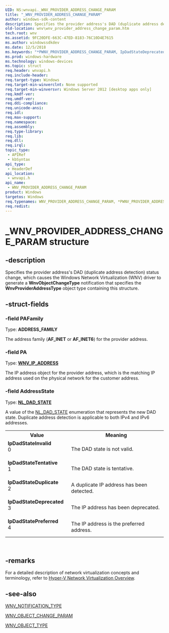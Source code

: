 ```yaml
---
UID: NS:wnvapi._WNV_PROVIDER_ADDRESS_CHANGE_PARAM
title: "_WNV_PROVIDER_ADDRESS_CHANGE_PARAM"
author: windows-sdk-content
description: Specifies the provider address's DAD (duplicate address detection) status change, which causes the Windows Network Virtualization (WNV) driver to generate a WnvObjectChangeType notification that specifies the WnvProviderAddressType object type containing this structure.
old-location: wnv\wnv_provider_address_change_param.htm
tech.root: wnv
ms.assetid: 9FC20DFE-663C-47ED-8183-76C10D4E7615
ms.author: windowssdkdev
ms.date: 12/5/2018
ms.keywords: "*PWNV_PROVIDER_ADDRESS_CHANGE_PARAM, IpDadStateDeprecated, IpDadStateDuplicate, IpDadStateInvalid, IpDadStatePreferred, IpDadStateTentative, PWNV_PROVIDER_ADDRESS_CHANGE_PARAM, PWNV_PROVIDER_ADDRESS_CHANGE_PARAM structure pointer [Windows Network Virtualization], WNV_PROVIDER_ADDRESS_CHANGE_PARAM, WNV_PROVIDER_ADDRESS_CHANGE_PARAM structure [Windows Network Virtualization], _WNV_PROVIDER_ADDRESS_CHANGE_PARAM, wnv.wnv_provider_address_change_param, wnvapi/PWNV_PROVIDER_ADDRESS_CHANGE_PARAM, wnvapi/WNV_PROVIDER_ADDRESS_CHANGE_PARAM"
ms.prod: windows-hardware
ms.technology: windows-devices
ms.topic: struct
req.header: wnvapi.h
req.include-header: 
req.target-type: Windows
req.target-min-winverclnt: None supported
req.target-min-winversvr: Windows Server 2012 [desktop apps only]
req.kmdf-ver: 
req.umdf-ver: 
req.ddi-compliance: 
req.unicode-ansi: 
req.idl: 
req.max-support: 
req.namespace: 
req.assembly: 
req.type-library: 
req.lib: 
req.dll: 
req.irql: 
topic_type:
 - APIRef
 - kbSyntax
api_type:
 - HeaderDef
api_location:
 - wnvapi.h
api_name:
 - WNV_PROVIDER_ADDRESS_CHANGE_PARAM
product: Windows
targetos: Windows
req.typenames: WNV_PROVIDER_ADDRESS_CHANGE_PARAM, *PWNV_PROVIDER_ADDRESS_CHANGE_PARAM
req.redist: 
---
```


# _WNV_PROVIDER_ADDRESS_CHANGE_PARAM structure


## -description


Specifies the provider address's DAD (duplicate address detection) status change, which causes the Windows Network Virtualization (WNV) driver to generate a <b>WnvObjectChangeType</b> notification that specifies the <b>WnvProviderAddressType</b> object type containing this structure.


## -struct-fields




### -field PAFamily

Type: <b>ADDRESS_FAMILY</b>

The address family (<b>AF_INET</b> or <b>AF_INET6</b>) for the provider address.


### -field PA

Type: <b><a href="https://msdn.microsoft.com/1FD137B6-74F4-4E75-A77E-65F093938662">WNV_IP_ADDRESS</a></b>

The IP address object for the provider address, which is the matching IP address used on the physical network for the customer address.


### -field AddressState

Type: <b><a href="https://msdn.microsoft.com/38d88074-efac-475c-b6f6-1c65f21ed4be">NL_DAD_STATE</a></b>

A value of the <a href="https://msdn.microsoft.com/38d88074-efac-475c-b6f6-1c65f21ed4be">NL_DAD_STATE</a> enumeration that represents the new DAD state. Duplicate address detection is applicable to both IPv4 and IPv6 addresses.

<table>
<tr>
<th>Value</th>
<th>Meaning</th>
</tr>
<tr>
<td width="40%"><a id="IpDadStateInvalid"></a><a id="ipdadstateinvalid"></a><a id="IPDADSTATEINVALID"></a><dl>
<dt><b>IpDadStateInvalid</b></dt>
<dt>0</dt>
</dl>
</td>
<td width="60%">
The DAD state is not valid. 

</td>
</tr>
<tr>
<td width="40%"><a id="IpDadStateTentative"></a><a id="ipdadstatetentative"></a><a id="IPDADSTATETENTATIVE"></a><dl>
<dt><b>IpDadStateTentative</b></dt>
<dt>1</dt>
</dl>
</td>
<td width="60%">
The DAD state is tentative. 

</td>
</tr>
<tr>
<td width="40%"><a id="IpDadStateDuplicate"></a><a id="ipdadstateduplicate"></a><a id="IPDADSTATEDUPLICATE"></a><dl>
<dt><b>IpDadStateDuplicate</b></dt>
<dt>2</dt>
</dl>
</td>
<td width="60%">
A duplicate IP address has been detected. 

</td>
</tr>
<tr>
<td width="40%"><a id="IpDadStateDeprecated"></a><a id="ipdadstatedeprecated"></a><a id="IPDADSTATEDEPRECATED"></a><dl>
<dt><b>IpDadStateDeprecated</b></dt>
<dt>3</dt>
</dl>
</td>
<td width="60%">
The IP address has been deprecated.

</td>
</tr>
<tr>
<td width="40%"><a id="IpDadStatePreferred"></a><a id="ipdadstatepreferred"></a><a id="IPDADSTATEPREFERRED"></a><dl>
<dt><b>IpDadStatePreferred</b></dt>
<dt>4</dt>
</dl>
</td>
<td width="60%">
The IP address is the preferred address. 

</td>
</tr>
</table>
 


## -remarks



For a detailed description of network virtualization concepts and terminology, refer to <a href="http://go.microsoft.com/fwlink/p/?linkid=263545">Hyper-V Network Virtualization Overview</a>.




## -see-also




<a href="https://msdn.microsoft.com/70BE564E-A054-4991-ADCD-79E4D219307B">WNV_NOTIFICATION_TYPE</a>



<a href="https://msdn.microsoft.com/12FF591A-B696-49DF-9E75-B966569A2AAE">WNV_OBJECT_CHANGE_PARAM</a>



<a href="https://msdn.microsoft.com/817C86BB-1267-4174-93C2-515288A33055">WNV_OBJECT_TYPE</a>
 

 

